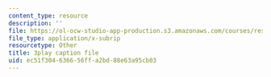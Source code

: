 ```yaml
---
content_type: resource
description: ''
file: https://ol-ocw-studio-app-production.s3.amazonaws.com/courses/res-15-003-shaping-the-future-of-work-15-662x-spring-2016/ec51f304636656ffa2bd88e63a95cb03_yGvxqV-qpQ8.vtt
file_type: application/x-subrip
resourcetype: Other
title: 3play caption file
uid: ec51f304-6366-56ff-a2bd-88e63a95cb03
---
```

